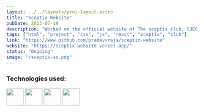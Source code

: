 ```yaml
---
layout: ../../layouts/proj-layout.astro
title: "Sceptix Website"
pubDate: 2023-07-19
description: "Worked on the official website of The sceptix club, SJEC Mangalore"
tags: ["html", "project", "css", "js", "react", "sceptix", "club"]
link: "https://www.github.com/pranavvraja/sceptix-website"
website: "https://sceptix-website.vercel.app/"
status: "Ongoing"
image: "/sceptix-ss.png"
---
```


<h3>Technologies used:</h3>
<img src="/react.svg" width=45px> 
<img src="/tailwind1.svg" width=45px>
<img src="/node.svg" width=45px>
<img src="/mongodb.svg" width=45px>
